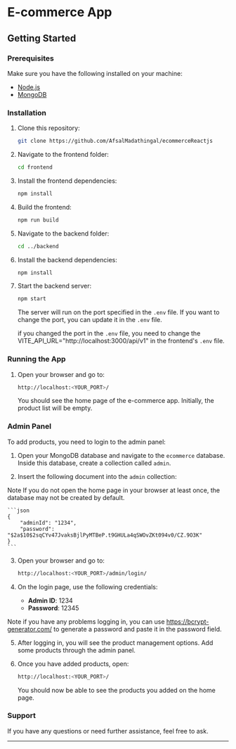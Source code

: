 # E-commerce App

## Getting Started

### Prerequisites

Make sure you have the following installed on your machine:

- [Node.js](https://nodejs.org/)
- [MongoDB](https://www.mongodb.com/)

### Installation

1. Clone this repository:

    ```bash
    git clone https://github.com/AfsalMadathingal/ecommerceReactjs
    ```

2. Navigate to the frontend folder:

    ```bash
    cd frontend
    ```

3. Install the frontend dependencies:

    ```bash
    npm install
    ```

4. Build the frontend:

    ```bash
    npm run build
    ```

5. Navigate to the backend folder:

    ```bash
    cd ../backend
    ```

6. Install the backend dependencies:

    ```bash
    npm install
    ```

7. Start the backend server:

    ```bash
    npm start
    ```

    The server will run on the port specified in the `.env` file. If you want to change the port, you can update it in the `.env` file.

    if you changed the port in the `.env` file, you need to change the VITE_API_URL="http://localhost:3000/api/v1" in the frontend's `.env` file.

### Running the App

1. Open your browser and go to:

    ```bash
    http://localhost:<YOUR_PORT>/
    ```

    You should see the home page of the e-commerce app. Initially, the product list will be empty.

### Admin Panel

To add products, you need to login to the admin panel:

1. Open your MongoDB database and navigate to the `ecommerce` database. Inside this database, create a collection called `admin`.

2. Insert the following document into the `admin` collection:

Note
If you do not open the home page in your browser at least once, the database may not be created by default.

    ```json
    {
        "adminId": "1234",
        "password": "$2a$10$2sqCYv47JvaksBjlPyMTBeP.t9GHULa4qSWOvZKt094v0/CZ.9O3K"
    }
    ```

3. Open your browser and go to:

    ```bash
    http://localhost:<YOUR_PORT>/admin/login/
    ```

4. On the login page, use the following credentials:

    - **Admin ID**: 1234
    - **Password**: 12345

Note if you have any problems logging in, you can use https://bcrypt-generator.com/ to generate a password and paste it in the password field.

5. After logging in, you will see the product management options. Add some products through the admin panel.

6. Once you have added products, open:

    ```bash
    http://localhost:<YOUR_PORT>/
    ```

    You should now be able to see the products you added on the home page.

### Support

If you have any questions or need further assistance, feel free to ask.

---